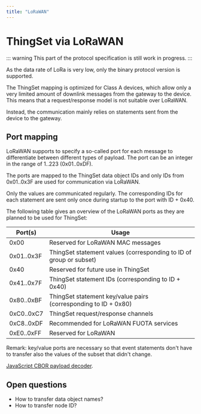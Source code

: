 ```yaml
---
title: "LoRaWAN"
---
```


# ThingSet via LoRaWAN

::: warning
This part of the protocol specification is still work in progress.
:::

As the data rate of LoRa is very low, only the binary protocol version is supported.

The ThingSet mapping is optimized for Class A devices, which allow only a very limited amount of downlink messages from the gateway to the device. This means that a request/response model is not suitable over LoRaWAN.

Instead, the communication mainly relies on statements sent from the device to the gateway.

## Port mapping

LoRaWAN supports to specify a so-called port for each message to differentiate between different types of payload. The port can be an integer in the range of 1..223 (0x01..0xDF).

The ports are mapped to the ThingSet data object IDs and only IDs from 0x01..0x3F are used for communication via LoRaWAN.

Only the values are communicated regularly. The corresponding IDs for each statement are sent only once during startup to the port with ID + 0x40.

The following table gives an overview of the LoRaWAN ports as they are planned to be used for ThingSet:

| Port(s)    | Usage |
|------------|-------|
| 0x00       | Reserved for LoRaWAN MAC messages
| 0x01..0x3F | ThingSet statement values (corresponding to ID of group or subset)
| 0x40       | Reserved for future use in ThingSet
| 0x41..0x7F | ThingSet statement IDs (corresponding to ID + 0x40)
| 0x80..0xBF | ThingSet statement key/value pairs (corresponding to ID + 0x80)
| 0xC0..0xC7 | ThingSet request/response channels
| 0xC8..0xDF | Recommended for LoRaWAN FUOTA services
| 0xE0..0xFF | Reserved for LoRaWAN

Remark: key/value ports are necessary so that event statements don't have to transfer also the values of the subset that didn't change.

[JavaScript CBOR payload decoder](https://lupyuen.github.io/articles/payload).

## Open questions

- How to transfer data object names?
- How to transfer node ID?
